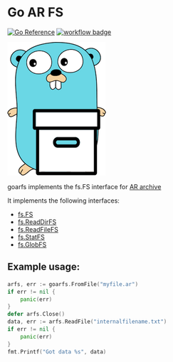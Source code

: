 # Go AR FS

[![Go Reference](https://pkg.go.dev/badge/github.com/AndreRenaud/goarfs.svg)](https://pkg.go.dev/github.com/AndreRenaud/goarfs)
[![workflow badge](https://github.com/AndreRenaud/goarfs/actions/workflows/go.yaml/badge.svg)](https://github.com/AndreRenaud/goarfs/actions)

![goarfs logo](goarfs.png)

goarfs implements the fs.FS interface for [AR archive](https://en.wikipedia.org/wiki/Ar_(Unix))

It implements the following interfaces:
* [fs.FS](https://pkg.go.dev/io/fs#FS)
* [fs.ReadDirFS](https://pkg.go.dev/io/fs#ReadDirFS)
* [fs.ReadFileFS](https://pkg.go.dev/io/fs#ReadFileFS)
* [fs.StatFS](https://pkg.go.dev/io/fs#StatFS)
* [fs.GlobFS](https://pkg.go.dev/io/fs#GlobFS)

## Example usage:

```go
arfs, err := goarfs.FromFile("myfile.ar")
if err != nil {
    panic(err)
}
defer arfs.Close()
data, err := arfs.ReadFile("internalfilename.txt")
if err != nil {
    panic(err)
}
fmt.Printf("Got data %s", data)
```